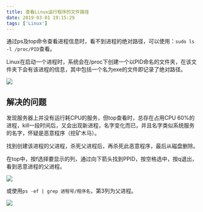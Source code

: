 ```yaml
---
title: 查看Linux运行程序的文件路径
date: 2019-03-01 19:15:29
tags: ['Linux']
---
```


通过ps及top命令查看进程信息时，看不到进程的绝对路径，可以使用：`sudo ls -l /proc/PID`查看。

Linux在启动一个进程时，系统会在/proc下创建一个以PID命名的文件夹，在该文件夹下会有该进程的信息，其中包括一个名为exe的文件即记录了绝对路径。


![](http://img.lessisbetter.site/2019-03-proc_path.png)



## 解决的问题

发现服务器上并没有运行耗CPU的服务，但top查看时，总存在占用CPU 60%的进程，kill一段时间后，又会出现新进程，名字变化而已，并且名字类似系统服务的名字，怀疑是恶意程序（挖矿木马）。


找到创建该进程的父进程，杀死父进程后，再杀死此恶意程序，最后从磁盘删除。

在top中，按f选择要显示的列，通过向下箭头找到PPID，按空格选中，按q退出，看到恶意进程的父进程。

![](http://img.lessisbetter.site/2019-03-top_f.png)


或使用`ps -ef | grep 进程号/程序名`，第3列为父进程。

![](http://img.lessisbetter.site/2019-03-ps_ef.png)
